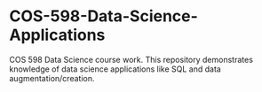 # COS-598-Data-Science-Applications
 COS 598 Data Science course work. This repository demonstrates knowledge of data science applications like SQL and data augmentation/creation.
